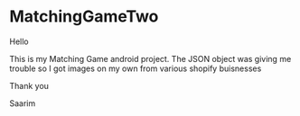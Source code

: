 # MatchingGameTwo

Hello

This is my Matching Game android project.
The JSON object was giving me trouble so I got images on my own from various shopify buisnesses

Thank you

Saarim
